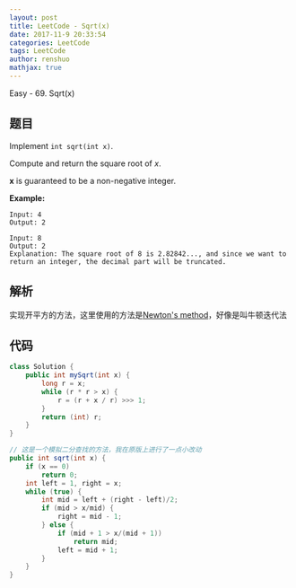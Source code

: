 ```yaml
---
layout: post
title: LeetCode - Sqrt(x)
date: 2017-11-9 20:33:54
categories: LeetCode
tags: LeetCode
author: renshuo
mathjax: true
---
```


Easy - 69. Sqrt(x)

<!--more-->

## 题目

Implement `int sqrt(int x)`.

Compute and return the square root of *x*.

**x** is guaranteed to be a non-negative integer.

**Example:**

```
Input: 4
Output: 2
```

```
Input: 8
Output: 2
Explanation: The square root of 8 is 2.82842..., and since we want to return an integer, the decimal part will be truncated.
```

## 解析

实现开平方的方法，这里使用的方法是[Newton's method](https://en.wikipedia.org/wiki/Integer_square_root#Using_only_integer_division)，好像是叫牛顿迭代法

## 代码

``` java
class Solution {
    public int mySqrt(int x) {
        long r = x;
        while (r * r > x) {
            r = (r + x / r) >>> 1;
        }
        return (int) r;
    }
}
```

``` java
// 这是一个模拟二分查找的方法，我在原版上进行了一点小改动
public int sqrt(int x) {
    if (x == 0)
        return 0;
    int left = 1, right = x;
    while (true) {
        int mid = left + (right - left)/2;
        if (mid > x/mid) {
            right = mid - 1;
        } else {
            if (mid + 1 > x/(mid + 1))
                return mid;
            left = mid + 1;
        }
    }
}
```

